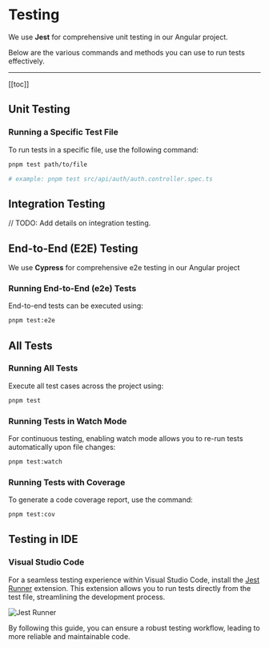 # Testing

We use **Jest** for comprehensive unit testing in our Angular project. 

Below are the various commands and methods you can use to run tests effectively.


---

[[toc]]

## Unit Testing

### Running a Specific Test File

To run tests in a specific file, use the following command:

```bash
pnpm test path/to/file

# example: pnpm test src/api/auth/auth.controller.spec.ts
```

## Integration Testing

// TODO: Add details on integration testing.

## End-to-End (E2E) Testing

We use **Cypress** for comprehensive e2e testing in our Angular project

### Running End-to-End (e2e) Tests

End-to-end tests can be executed using:

```bash
pnpm test:e2e
```

## All Tests

### Running All Tests

Execute all test cases across the project using:

```bash
pnpm test
```

### Running Tests in Watch Mode

For continuous testing, enabling watch mode allows you to re-run tests automatically upon file changes:

```bash
pnpm test:watch
```

### Running Tests with Coverage

To generate a code coverage report, use the command:

```bash
pnpm test:cov
```

## Testing in IDE

### Visual Studio Code

For a seamless testing experience within Visual Studio Code, install the [Jest Runner](https://marketplace.visualstudio.com/items?itemName=firsttris.vscode-jest-runner) extension. This extension allows you to run tests directly from the test file, streamlining the development process.

![Jest Runner](https://github.com/firsttris/vscode-jest/raw/master/public/vscode-jest.gif)

By following this guide, you can ensure a robust testing workflow, leading to more reliable and maintainable code.